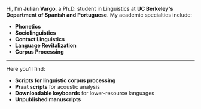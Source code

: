Hi, I'm **Julian Vargo**, a Ph.D. student in Linguistics at **UC Berkeley's Department of Spanish and Portuguese**. My academic specialties include:

- **Phonetics**
- **Sociolinguistics**
- **Contact Linguistics**
- **Language Revitalization**
- **Corpus Processing**
---
  Here you’ll find:
- **Scripts for linguistic corpus processing**
- **Praat scripts** for acoustic analysis
- **Downloadable keyboards** for lower-resource languages
- **Unpublished manuscripts**


<!---
julian-vargo/julian-vargo is a ✨ special ✨ repository because its `README.md` (this file) appears on your GitHub profile.
You can click the Preview link to take a look at your changes.
--->
